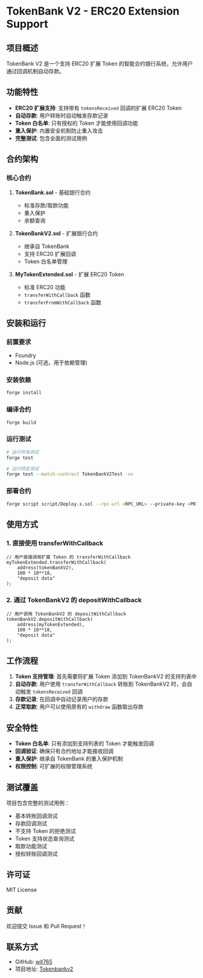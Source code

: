 # TokenBank V2 - ERC20 Extension Support

## 项目概述

TokenBank V2 是一个支持 ERC20 扩展 Token 的智能合约银行系统，允许用户通过回调机制自动存款。

## 功能特性

- **ERC20 扩展支持**: 支持带有 `tokensReceived` 回调的扩展 ERC20 Token
- **自动存款**: 用户转账时自动触发存款记录
- **Token 白名单**: 只有授权的 Token 才能使用回调功能
- **重入保护**: 内置安全机制防止重入攻击
- **完整测试**: 包含全面的测试用例

## 合约架构

### 核心合约

1. **TokenBank.sol** - 基础银行合约
   - 标准存款/取款功能
   - 重入保护
   - 余额查询

2. **TokenBankV2.sol** - 扩展银行合约
   - 继承自 TokenBank
   - 支持 ERC20 扩展回调
   - Token 白名单管理

3. **MyTokenExtended.sol** - 扩展 ERC20 Token
   - 标准 ERC20 功能
   - `transferWithCallback` 函数
   - `transferFromWithCallback` 函数

## 安装和运行

### 前置要求

- Foundry
- Node.js (可选，用于依赖管理)

### 安装依赖

```bash
forge install
```

### 编译合约

```bash
forge build
```

### 运行测试

```bash
# 运行所有测试
forge test

# 运行特定测试
forge test --match-contract TokenBankV2Test -vv
```

### 部署合约

```bash
forge script script/Deploy.s.sol --rpc-url <RPC_URL> --private-key <PRIVATE_KEY> --broadcast
```

## 使用方式

### 1. 直接使用 transferWithCallback

```solidity
// 用户直接调用扩展 Token 的 transferWithCallback
myTokenExtended.transferWithCallback(
    address(tokenBankV2), 
    100 * 10**18, 
    "deposit data"
);
```

### 2. 通过 TokenBankV2 的 depositWithCallback

```solidity
// 用户调用 TokenBankV2 的 depositWithCallback
tokenBankV2.depositWithCallback(
    address(myTokenExtended), 
    100 * 10**18, 
    "deposit data"
);
```

## 工作流程

1. **Token 支持管理**: 首先需要将扩展 Token 添加到 TokenBankV2 的支持列表中
2. **自动存款**: 用户使用 `transferWithCallback` 转账到 TokenBankV2 时，会自动触发 `tokensReceived` 回调
3. **存款记录**: 在回调中自动记录用户的存款
4. **正常取款**: 用户可以使用原有的 `withdraw` 函数取出存款

## 安全特性

- **Token 白名单**: 只有添加到支持列表的 Token 才能触发回调
- **回调验证**: 确保只有合约地址才能接收回调
- **重入保护**: 继承自 TokenBank 的重入保护机制
- **权限控制**: 可扩展的权限管理系统

## 测试覆盖

项目包含完整的测试用例：

- 基本转账回调测试
- 存款回调测试
- 不支持 Token 的拒绝测试
- Token 支持状态查询测试
- 取款功能测试
- 授权转账回调测试

## 许可证

MIT License

## 贡献

欢迎提交 Issue 和 Pull Request！

## 联系方式

- GitHub: [wit765](https://github.com/wit765)
- 项目地址: [Tokenbankv2](https://github.com/wit765/Tokenbankv2/)
